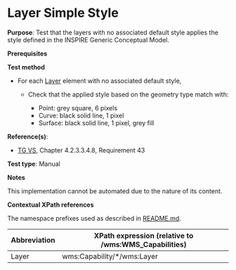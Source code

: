 # Layer Simple Style

**Purpose**: Test that the layers with no associated default style applies the style defined in the INSPIRE Generic Conceptual Model.

**Prerequisites**

**Test method**

* For each [Layer](#layer) element with no associated default style,
  
  * Check that the applied style based on the geometry type match with:

    * Point: grey square, 6 pixels
    * Curve: black solid line, 1 pixel
    * Surface: black solid line, 1 pixel, grey fill

**Reference(s)**:
* [TG VS](./README.md#ref_TG_VS), Chapter 4.2.3.3.4.8, Requirement 43

**Test type**: Manual

**Notes**

This implementation cannot be automated due to the nature of its content.

**Contextual XPath references**

The namespace prefixes used as described in [README.md](./README.md#namespaces).

Abbreviation                                               |  XPath expression (relative to /wms:WMS_Capabilities)
---------------------------------------------------------- | -------------------------------------------------------------------------
Layer <a name="layer"></a> | wms:Capability/*/wms:Layer
